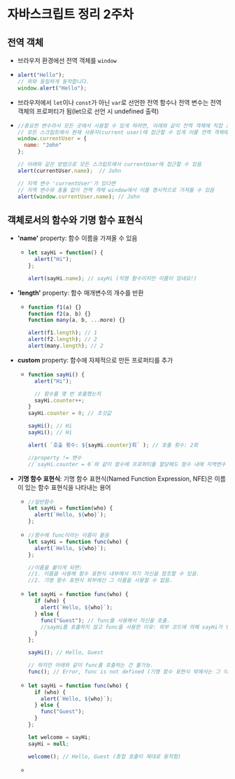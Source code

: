 # 자바스크립트 정리 2주차



## 전역 객체

- 브라우저 환경에선 전역 객체를 `window`

- ```javascript
  alert("Hello");
  // 위와 동일하게 동작합니다.
  window.alert("Hello");
  ```
  
- 브라우저에서 `let`이나 `const`가 아닌 `var`로 선언한 전역 함수나 전역 변수는 전역 객체의 프로퍼티가 됨(let으로 선언 시 undefined 출력)

- ```javascript
  //중요한 변수라서 모든 곳에서 사용할 수 있게 하려면, 아래와 같이 전역 객체에 직접 프로퍼티를 추가
  // 모든 스크립트에서 현재 사용자(current user)에 접근할 수 있게 이를 전역 객체에 추가함
  window.currentUser = {
    name: "John"
  };
  
  // 아래와 같은 방법으로 모든 스크립트에서 currentUser에 접근할 수 있음
  alert(currentUser.name);  // John
  
  // 지역 변수 'currentUser'가 있다면
  // 지역 변수와 충돌 없이 전역 객체 window에서 이를 명시적으로 가져올 수 있음
  alert(window.currentUser.name); // John
  ```



## 객체로서의 함수와 기명 함수 표현식

- **'name'** property: 함수 이름을 가져올 수 있음

  - ```javascript
    let sayHi = function() {
      alert("Hi");
    };
    
    alert(sayHi.name); // sayHi (익명 함수이지만 이름이 있네요!)
    ```

- **'length'** property: 함수 매개변수의 개수를 반환

  - ```javascript
    function f1(a) {}
    function f2(a, b) {}
    function many(a, b, ...more) {}
    
    alert(f1.length); // 1
    alert(f2.length); // 2
    alert(many.length); // 2
    ```

- **custom** property: 함수에 자체적으로 만든 프로퍼티를 추가

  - ```javascript
    function sayHi() {
      alert("Hi");
    
      // 함수를 몇 번 호출했는지 
      sayHi.counter++;
    }
    sayHi.counter = 0; // 초깃값
    
    sayHi(); // Hi
    sayHi(); // Hi
    
    alert( `호출 횟수: ${sayHi.counter}회` ); // 호출 횟수: 2회
    
    //property != 변수
    //`sayHi.counter = 0`와 같이 함수에 프로퍼티를 할당해도 함수 내에 지역변수 `counter`가 만들어지지 않음. `counter` 프로퍼티와 변수 `let counter`는 전혀 관계가 없음.
    ```



- **기명 함수 표현식**: 기명 함수 표현식(Named Function Expression, NFE)은 이름이 있는 함수 표현식을 나타내는 용어

  - ```javascript
    //일반함수
    let sayHi = function(who) {
      alert(`Hello, ${who}`);
    };
    ```

  - ```javascript
    //함수에 func이라는 이름이 붙음
    let sayHi = function func(who) {
      alert(`Hello, ${who}`);
    };
    
    //이름을 붙이게 되면:
    //1. 이름을 사용해 함수 표현식 내부에서 자기 자신을 참조할 수 있음.
    //2. 기명 함수 표현식 외부에선 그 이름을 사용할 수 없음.
    ```

  - ```javascript
    let sayHi = function func(who) {
      if (who) {
        alert(`Hello, ${who}`);
      } else {
        func("Guest"); // func를 사용해서 자신을 호출.
        //sayHi를 호출하지 않고 func을 사용한 이유: 외부 코드에 의해 sayHi가 변경될 수 있다는 문제가 생김, 함수 지역 수준(function-local)에 존재
      }
    };
    
    sayHi(); // Hello, Guest
    
    // 하지만 아래와 같이 func를 호출하는 건 불가능.
    func(); // Error, func is not defined (기명 함수 표현식 밖에서는 그 이름에 -접근할 수 없습니다.)
    ```
    
  - ```javascript
    let sayHi = function func(who) {
      if (who) {
        alert(`Hello, ${who}`);
      } else {
        func("Guest"); 
      }
    };
    
    let welcome = sayHi;
    sayHi = null;
    
    welcome(); // Hello, Guest (중첩 호출이 제대로 동작함)
    ```
  
  - 
  

